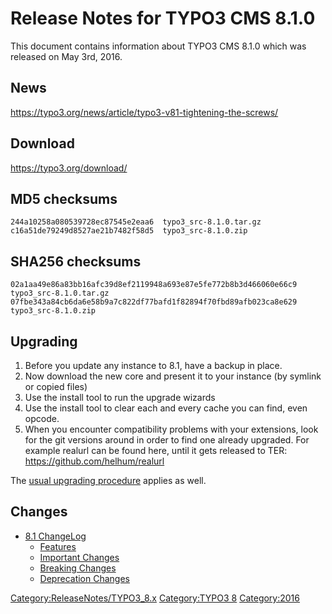 Release Notes for TYPO3 CMS 8.1.0
=================================

This document contains information about TYPO3 CMS 8.1.0 which was
released on May 3rd, 2016.

News
----

<https://typo3.org/news/article/typo3-v81-tightening-the-screws/>

Download
--------

<https://typo3.org/download/>

MD5 checksums
-------------

    244a10258a080539728ec87545e2eaa6  typo3_src-8.1.0.tar.gz
    c16a51de79249d8527ae21b7482f58d5  typo3_src-8.1.0.zip

SHA256 checksums
----------------

    02a1aa49e86a83bb16afc39d8ef2119948a693e87e5fe772b8b3d466060e66c9  typo3_src-8.1.0.tar.gz
    07fbe343a84cb6da6e58b9a7c822df77bafd1f82894f70fbd89afb023ca8e629  typo3_src-8.1.0.zip

Upgrading
---------

1.  Before you update any instance to 8.1, have a backup in place.
2.  Now download the new core and present it to your instance (by
    symlink or copied files)
3.  Use the install tool to run the upgrade wizards
4.  Use the install tool to clear each and every cache you can find,
    even opcode.
5.  When you encounter compatibility problems with your extensions, look
    for the git versions around in order to find one already upgraded.
    For example realurl can be found here, until it gets released to
    TER: <https://github.com/helhum/realurl>

The [usual upgrading
procedure](https://docs.typo3.org/typo3cms/InstallationGuide/) applies
as well.

Changes
-------

-   [8.1
    ChangeLog](https://docs.typo3.org/typo3cms/extensions/core/8-dev/Changelog/8.1/Index.html)
    -   [Features](https://docs.typo3.org/typo3cms/extensions/core/8-dev/Changelog/8.1/Index.html#features)
    -   [Important
        Changes](https://docs.typo3.org/typo3cms/extensions/core/8-dev/Changelog/8.1/Index.html#important)
    -   [Breaking
        Changes](https://docs.typo3.org/typo3cms/extensions/core/8-dev/Changelog/8.1/Index.html#breaking-changes)
    -   [Deprecation
        Changes](https://docs.typo3.org/typo3cms/extensions/core/8-dev/Changelog/8.1/Index.html#deprecation)

<Category:ReleaseNotes/TYPO3_8.x> [Category:TYPO3
8](Category:TYPO3_8 "wikilink") <Category:2016>
